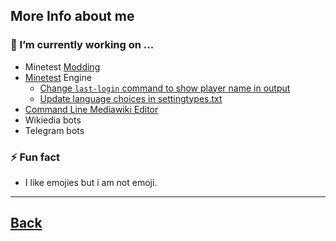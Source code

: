 ## More Info about me
### 🔭 I’m currently working on ...
 - Minetest [Modding](https://github.com/minetest-mods)
 - [Minetest](https://github.com/minetest/minetest) Engine 
   - [Change `last-login` command to show player name in output](https://github.com/minetest/minetest/commit/abfea69e5f68c0f2c946bfcd4444f8cb32e781cf)
   - [Update language choices in settingtypes.txt](https://github.com/minetest/minetest/commit/fde2785fe363c55e8acfd17af71375a231df41c1)
 - [Command Line Mediawiki Editor](https://github.com/Emojigit/textwikiplus)
 - Wikiedia bots
 - Telegram bots
### ⚡ Fun fact
 - I like emojies but i am not emoji.
<hr>
<h2><a href="https://github.com/Emojigit">Back</a></h2>
